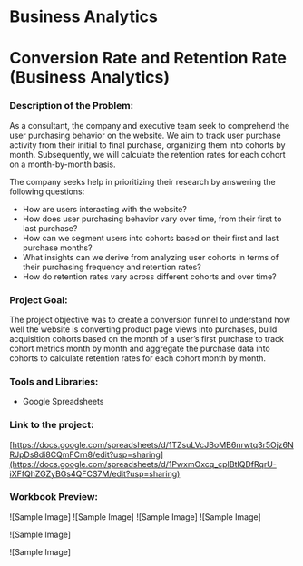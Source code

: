 # Business Analytics

# Conversion Rate and Retention Rate (Business Analytics)


### Description of the Problem:
As a consultant, the company and executive team seek to comprehend the user purchasing behavior on the website. We aim to track user purchase activity from their initial to final purchase, organizing them into cohorts by month. Subsequently, we will calculate the retention rates for each cohort on a month-by-month basis.

The company seeks help in prioritizing their research by answering the following questions:
- How are users interacting with the website?
- How does user purchasing behavior vary over time, from their first to last purchase?
- How can we segment users into cohorts based on their first and last purchase months?
- What insights can we derive from analyzing user cohorts in terms of their purchasing frequency and retention rates?
- How do retention rates vary across different cohorts and over time?


### Project Goal:
The project objective was to create a conversion funnel to understand how well the website is converting product page views into purchases, build acquisition cohorts based on the month of a user’s first purchase to track cohort metrics month by month and aggregate the purchase data into cohorts to calculate retention rates for each cohort month by month. 

### Tools and Libraries:
-	Google Spreadsheets

### Link to the project:
[https://docs.google.com/spreadsheets/d/1TZsuLVcJBoMB6nrwtq3r5Ojz6NRJpDs8di8CQmFCrn8/edit?usp=sharing](https://docs.google.com/spreadsheets/d/1PwxmOxcq_cpIBtIQDfRqrU-iXFfQhZGZyBGs4QFCS7M/edit?usp=sharing) 

### Workbook Preview:
![Sample Image]
![Sample Image]
![Sample Image]
![Sample Image]

![Sample Image]

![Sample Image]
